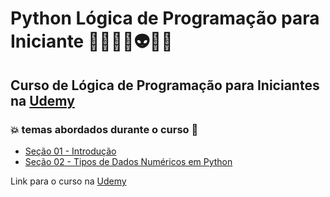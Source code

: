 # Python Lógica de Programação para Iniciante 👩🏻‍💻🤯👽🤖🐍
## Curso de Lógica de Programação para Iniciantes na [Udemy](https://www.udemy.com/course/formacao-python-modulo-basico/)
### 💥 temas abordados durante o curso 🚀
- [Seção 01 - Introdução](https://github.com/romulovieira777/Python_Logica_de_Programacao_para_Iniciantes/tree/master/Secao_01_Introducao)
- [Seção 02 - Tipos de Dados Numéricos em Python](https://github.com/romulovieira777/Python_Logica_de_Programacao_para_Iniciantes/tree/master/Secao_02_Tipos_de_Dados_Numericos_em_Python)

Link para o curso na [Udemy](https://www.udemy.com/course/formacao-python-modulo-basico/)
